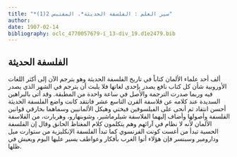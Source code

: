 ```yaml
---
title: "*سير العلم : الفلسفة الحديثة*. المقتبس 2(1)"
author: 
date: 1907-02-14
bibliography: oclc_4770057679-i_13-div_19.d1e2479.bib
---
```




##  الفلسفة الحديثة 


 ألف  أحد  علماء الألمان كتاباً في تاريخ الفلسفة الحديثة وهو يترجم الآن إلى أكثر اللغات الأوروبية شأن كل كتاب نافع يصدر بإحدى لغاتها فلا يلبث أن يترجم في الشهر الذي يصدر فيه وربما صدرت الترجمة والأصل في ساعة واحدة من المطبقة. وقد أتى بالبراهين السديدة عند كلامه عن فلاسفة القرن التاسع  عشر  فانتقد كانت واضع الفلسفة الحديثة أحسن انتقاد ثم أنحى على الفيلسوفين فيختي وهيكل الألمانيين وسماهما بخارقي قوانين الفلسفة وأصولها وأضاف إليهما الفلاسفة شيلرماشير، وشوبنهارو، وهربارت، من الفلاسفة الألمان لأنه لا نظام في آرائهم وهم يتكلمون كلام المغتاظ الحانق وقال إن الفلسفة الحسية تبدأ من أغست كونت الفرنسوي كما تبدأ الفلسفة الإنكليزية من ستوارت ميل ودارومير وسبنسر فإن هؤلاء أتوا الغرب بأفكار وعواطف يسير عليها اليوم ويعيش في ظلها. 
